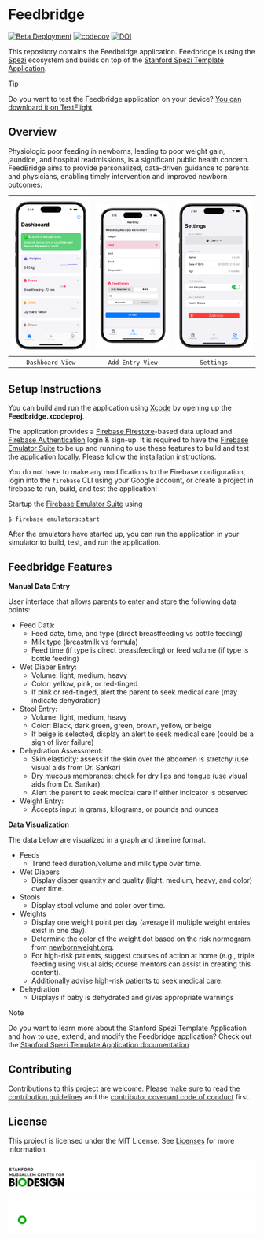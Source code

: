 <!--

This source file is part of the Feedbridge based on the Stanford Spezi Template Application project

SPDX-FileCopyrightText: 2025 Stanford University

SPDX-License-Identifier: MIT

-->

# Feedbridge

[![Beta Deployment](https://github.com/CS342/2025-Feedbridge/actions/workflows/beta-deployment.yml/badge.svg)](https://github.com/CS342/2025-Feedbridge/actions/workflows/beta-deployment.yml)
[![codecov](https://codecov.io/gh/CS342/2025-Feedbridge/graph/badge.svg?token=y47fa4ZQH2)](https://codecov.io/gh/CS342/2025-Feedbridge)
[![DOI](https://zenodo.org/badge/DOI/10.5281/zenodo.14740630.svg)](https://doi.org/10.5281/zenodo.14740630)


This repository contains the Feedbridge application.
Feedbridge is using the [Spezi](https://github.com/StanfordSpezi/Spezi) ecosystem and builds on top of the [Stanford Spezi Template Application](https://github.com/StanfordSpezi/SpeziTemplateApplication).

> [!TIP]
> Do you want to test the Feedbridge application on your device? [You can downloard it on TestFlight](https://testflight.apple.com/join/Ws5xHBAV).
> 

## Overview

Physiologic poor feeding in newborns, leading to poor weight gain, jaundice, and hospital readmissions, is a significant public health concern. FeedBridge aims to provide personalized, data-driven guidance to parents and physicians, enabling timely intervention and improved newborn outcomes.

| <picture><source media="(prefers-color-scheme: dark)" srcset="assets/1d.png"><img src="assets/1l.png" width="250" alt="Screenshot displaying the Dashboard interface of Feedbridge." /></picture> | <picture><source media="(prefers-color-scheme: dark)" srcset="assets/2d.png"><img src="assets/2l.png" width="250" alt="Screenshot displaying the Entry Adding interface of Feedbridge." /></picture> | <picture><source media="(prefers-color-scheme: dark)" srcset="assets/3d.png"><img src="assets/3l.png" width="250" alt="Screenshot displaying the Settings interface of Feedbridge." /></picture> |
| :----------------------------------------------------------: | :----------------------------------------------------------: | :----------------------------------------------------------: |
|                    `Dashboard View`                    |                  `Add Entry View`                   |                    `Settings`                     |

## Setup Instructions

You can build and run the application using [Xcode](https://developer.apple.com/xcode/) by opening up the **Feedbridge.xcodeproj**.

The application provides a [Firebase Firestore](https://firebase.google.com/docs/firestore)-based data upload and [Firebase Authentication](https://firebase.google.com/docs/auth) login & sign-up.
It is required to have the [Firebase Emulator Suite](https://firebase.google.com/docs/emulator-suite) to be up and running to use these features to build and test the application locally. Please follow the [installation instructions](https://firebase.google.com/docs/emulator-suite/install_and_configure). 

You do not have to make any modifications to the Firebase configuration, login into the `firebase` CLI using your Google account, or create a project in firebase to run, build, and test the application!

Startup the [Firebase Emulator Suite](https://firebase.google.com/docs/emulator-suite) using
```
$ firebase emulators:start
```

After the emulators have started up, you can run the application in your simulator to build, test, and run the application.


## Feedbridge Features

**Manual Data Entry**

User interface that allows parents to enter and store the following data points:
- Feed Data:
    - Feed date, time, and type (direct breastfeeding vs bottle feeding)
    - Milk type (breastmilk vs formula)
    - Feed time (if type is direct breastfeeding) or feed volume (if type is bottle feeding)
- Wet Diaper Entry:
    - Volume: light, medium, heavy
    - Color: yellow, pink, or red-tinged
    - If pink or red-tinged, alert the parent to seek medical care (may indicate dehydration)
- Stool Entry:
    - Volume: light, medium, heavy
    - Color: Black, dark green, green, brown, yellow, or beige
    - If beige is selected, display an alert to seek medical care (could be a sign of liver failure)
- Dehydration Assessment:
    - Skin elasticity: assess if the skin over the abdomen is stretchy (use visual aids from Dr. Sankar)
    - Dry mucous membranes: check for dry lips and tongue (use visual aids from Dr. Sankar)
    - Alert the parent to seek medical care if either indicator is observed
- Weight Entry:
    - Accepts input in grams, kilograms, or pounds and ounces

**Data Visualization**

The data below are visualized in a graph and timeline format.
- Feeds
    - Trend feed duration/volume and milk type over time.
- Wet Diapers
    - Display diaper quantity and quality (light, medium, heavy, and color) over time.
- Stools
    - Display stool volume and color over time.
- Weights
    - Display one weight point per day (average if multiple weight entries exist in one day).
    - Determine the color of the weight dot based on the risk normogram from [newbornweight.org](https://newbornweight.org/).
    - For high-risk patients, suggest courses of action at home (e.g., triple feeding using visual aids; course mentors can assist in creating this content).
    - Additionally advise high-risk patients to seek medical care.
- Dehydration
    - Displays if baby is dehydrated and gives appropriate warnings

> [!NOTE]  
> Do you want to learn more about the Stanford Spezi Template Application and how to use, extend, and modify the Feedbridge application? Check out the [Stanford Spezi Template Application documentation](https://stanfordspezi.github.io/SpeziTemplateApplication)


## Contributing

Contributions to this project are welcome. Please make sure to read the [contribution guidelines](https://github.com/StanfordSpezi/.github/blob/main/CONTRIBUTING.md) and the [contributor covenant code of conduct](https://github.com/StanfordSpezi/.github/blob/main/CODE_OF_CONDUCT.md) first.


## License

This project is licensed under the MIT License. See [Licenses](LICENSES) for more information.

![Spezi Footer](https://raw.githubusercontent.com/StanfordSpezi/.github/main/assets/FooterLight.png#gh-light-mode-only)
![Spezi Footer](https://raw.githubusercontent.com/StanfordSpezi/.github/main/assets/FooterDark.png#gh-dark-mode-only)